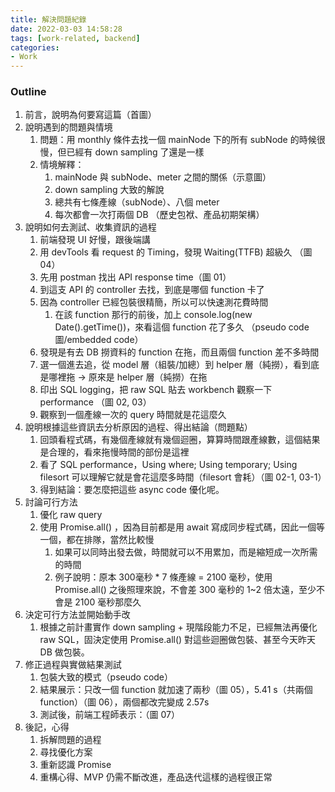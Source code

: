 ```yaml
---
title: 解決問題紀錄
date: 2022-03-03 14:58:28
tags: [work-related, backend]
categories:
- Work
---
```


### Outline

1. 前言，說明為何要寫這篇（首圖）
2. 說明遇到的問題與情境
    1. 問題：用 monthly 條件去找一個 mainNode 下的所有 subNode 的時候很慢，但已經有 down sampling 了還是一樣
    2. 情境解釋：
        1. mainNode 與 subNode、meter 之間的關係（示意圖）
        2. down sampling 大致的解說
        3. 總共有七條產線（subNode）、八個 meter
        4. 每次都會一次打兩個 DB （歷史包袱、產品初期架構）
3. 說明如何去測試、收集資訊的過程
    1. 前端發現 UI 好慢，跟後端講
    2. 用 devTools 看 request 的 Timing，發現 Waiting(TTFB) 超級久 （圖 04）
    3. 先用 postman 找出 API response time（圖 01）
    4. 到這支 API 的 controller 去找，到底是哪個 function 卡了
    5. 因為 controller 已經包裝很精簡，所以可以快速測花費時間
        1. 在該 function 那行的前後，加上 console.log(new Date().getTime())，來看這個 function 花了多久 （pseudo code 圖/embedded code）
    6. 發現是有去 DB 撈資料的 function 在拖，而且兩個 function 差不多時間
    7. 選一個進去追，從 model 層（組裝/加總）到 helper 層（純撈），看到底是哪裡拖 → 原來是 helper 層（純撈）在拖
    8. 印出 SQL logging，把 raw SQL 貼去 workbench 觀察一下 performance （圖 02, 03）
    9. 觀察到一個產線一次的 query 時間就是花這麼久
4. 說明根據這些資訊去分析原因的過程、得出結論（問題點）
    1. 回頭看程式碼，有幾個產線就有幾個迴圈，算算時間跟產線數，這個結果是合理的，看來拖慢時間的部份是這裡
    2. 看了 SQL performance，Using where; Using temporary; Using filesort 可以理解它就是會花這麼多時間（filesort 會耗）（圖 02-1, 03-1）
    3. 得到結論：要怎麼把這些 async code 優化呢。
5. 討論可行方法
    1. 優化 raw query
    2. 使用 Promise.all() ，因為目前都是用 await 寫成同步程式碼，因此一個等一個，都在排隊，當然比較慢
        1. 如果可以同時出發去做，時間就可以不用累加，而是縮短成一次所需的時間
        2. 例子說明：原本 300毫秒 * 7 條產線 = 2100 毫秒，使用 Promise.all() 之後照理來說，不會差 300 毫秒的 1~2 倍太遠，至少不會是 2100 毫秒那麼久
6. 決定可行方法並開始動手改
    1. 根據之前計畫實作 down sampling + 現階段能力不足，已經無法再優化 raw SQL，固決定使用 Promise.all() 對這些迴圈做包裝、甚至今天昨天DB 做包裝。
7. 修正過程與實做結果測試
    1. 包裝大致的模式（pseudo code）
    2. 結果展示：只改一個 function 就加速了兩秒（圖 05），5.41 s（共兩個 function）（圖 06），兩個都改完變成 2.57s
    3. 測試後，前端工程師表示：（圖 07）
8. 後記，心得
    1. 拆解問題的過程
    2. 尋找優化方案
    3. 重新認識 Promise
    4. 重構心得、MVP 仍需不斷改進，產品迭代這樣的過程很正常